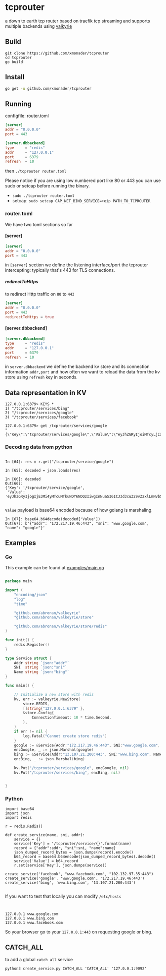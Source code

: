 # tcprouter

a down to earth tcp router based on traefik tcp streaming and supports multiple backends using [valkyrie](https://github.com/abronan/valkeyrie)


## Build

```
git clone https://github.com/xmonader/tcprouter 
cd tcprouter
go build
```

## Install

```bash
go get -u github.com/xmonader/tcprouter
```



## Running

configfile: router.toml
```toml
[server]
addr = "0.0.0.0"
port = 443

[server.dbbackend]
type 	 = "redis"
addr     = "127.0.0.1"
port     = 6379
refresh  = 10
```
then 
`./tcprouter router.toml`


Please notice if you are using low numbered port like 80 or 443 you can use sudo or setcap before running the binary.
- `sudo ./tcprouter router.toml`
- setcap: `sudo setcap CAP_NET_BIND_SERVICE=+eip PATH_TO_TCPROUTER`



### router.toml
We have two toml sections so far

#### [server]

```toml
[server]
addr = "0.0.0.0"
port = 443
```
in `[server]` section we define the listening interface/port the tcprouter intercepting: typically that's 443 for TLS connections.

##### redirectToHttps
to redirect Http traffic on `80` to `443`

```toml
[server]
addr = "0.0.0.0"
port = 443
redirectToHttps = true
```

#### [server.dbbackend]
```toml
[server.dbbackend]
type 	 = "redis"
addr     = "127.0.0.1"
port     = 6379
refresh  = 10
```
in `server.dbbackend` we define the backend kv store and its connection information `addr,port` and how often we want to reload the data from the kv store using `refresh` key in seconds.



## Data representation in KV

```
127.0.0.1:6379> KEYS *
1) "/tcprouter/services/bing"
2) "/tcprouter/services/google"
3) "/tcprouter/services/facebook"

127.0.0.1:6379> get /tcprouter/services/google
"{\"Key\":\"tcprouter/services/google\",\"Value\":\"eyJhZGRyIjoiMTcyLjIxNy4xOS40Njo0NDMiLCJzbmkiOiJ3d3cuZ29vZ2xlLmNvbSJ9\",\"LastIndex\":75292246}"

```

### Decoding data from python

```ipython

In [64]: res = r.get("/tcprouter/service/google")     

In [65]: decoded = json.loads(res)                    

In [66]: decoded                                      
Out[66]: 
{'Key': '/tcprouter/service/google',
 'Value': 'eyJhZGRyIjogIjE3Mi4yMTcuMTkuNDY6NDQzIiwgInNuaSI6ICJ3d3cuZ29vZ2xlLmNvbSIsICJuYW1lIjogImdvb2dsZSJ9'}


```
`Value` payload is base64 encoded because of how golang is marshaling.

```ipython
In [67]: base64.b64decode(decoded['Value'])           
Out[67]: b'{"addr": "172.217.19.46:443", "sni": "www.google.com", "name": "google"}'

```

## Examples

### Go

This example can be found at [examples/main.go](./examples/main.go)
```go

package main

import (
	"encoding/json"
	"log"
	"time"

	"github.com/abronan/valkeyrie"
	"github.com/abronan/valkeyrie/store"

	"github.com/abronan/valkeyrie/store/redis"
)

func init() {
	redis.Register()
}

type Service struct {
	Addr string `json:"addr"`
	SNI  string `json:"sni"`
	Name string `json:"bing"`
}

func main() {

	// Initialize a new store with redis
	kv, err := valkeyrie.NewStore(
		store.REDIS,
		[]string{"127.0.0.1:6379" },
		&store.Config{
			ConnectionTimeout: 10 * time.Second,
		},
	)
	if err != nil {
		log.Fatal("Cannot create store redis")
	}
	google := &Service{Addr:"172.217.19.46:443", SNI:"www.google.com", Name:"google"}
	encGoogle, _ := json.Marshal(google)
	bing := &Service{Addr:"13.107.21.200:443", SNI:"www.bing.com", Name:"bing"}
	encBing, _ := json.Marshal(bing)

	kv.Put("/tcprouter/services/google", encGoogle, nil)
	kv.Put("/tcprouter/services/bing", encBing, nil)


}

```




### Python
```python3
import base64
import json
import redis

r = redis.Redis()

def create_service(name, sni, addr):
    service = {}
    service['Key'] = '/tcprouter/service/{}'.format(name)
    record = {"addr":addr, "sni":sni, "name":name}
    json_dumped_record_bytes = json.dumps(record).encode()
    b64_record = base64.b64encode(json_dumped_record_bytes).decode()
    service['Value'] = b64_record
    r.set(service['Key'], json.dumps(service))
    
create_service('facebook', "www.facebook.com", "102.132.97.35:443")
create_service('google', 'www.google.com', '172.217.19.46:443')
create_service('bing', 'www.bing.com', '13.107.21.200:443')
            

```


If you want to test that locally you can modify `/etc/hosts`

```


127.0.0.1 www.google.com
127.0.0.1 www.bing.com
127.0.0.1 www.facebook.com

```
So your browser go to your `127.0.0.1:443` on requesting google or bing.


## CATCH_ALL
to add a global `catch all` service

`python3 create_service.py CATCH_ALL 'CATCH_ALL' '127.0.0.1:9092'`